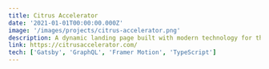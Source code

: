 ```yaml
---
title: Citrus Accelerator
date: '2021-01-01T00:00:00.000Z'
image: '/images/projects/citrus-accelerator.png'
description: A dynamic landing page built with modern technology for the most Founder-Centric accelerator that integrates product & website design, mentorship, and e-commerce.
link: https://citrusaccelerator.com/
tech: ['Gatsby', 'GraphQL', 'Framer Motion', 'TypeScript']
---
```


